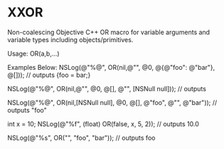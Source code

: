 XXOR
====

 Non-coalescing Objective C++ OR macro for variable arguments and variable types including objects/primitives.

Usage: OR(a,b,...)

 Examples Below:
   NSLog(@"%@", OR(nil,@"", @0, @{@"foo": @"bar"}, @[]));
   // outputs {foo = bar;}

   NSLog(@"%@", OR(nil,@"", @0, @[], @"", [NSNull null]));
   // outputs <null>

   NSLog(@"%@", OR(nil,[NSNull null], @0, @[], @"foo", @"", @"bar"));
   // outputs "foo"

   int x = 10;
   NSLog(@"%f", (float) OR(false, x, 5, 2));
   // outputs 10.0

   NSLog(@"%s", OR("", "foo", "bar"));
   // outputs foo
